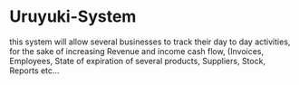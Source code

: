 # Uruyuki-System
this system will allow several businesses to track their day to day activities, 
for the sake of increasing Revenue and income cash flow, (Invoices, Employees, State of expiration of
several products, Suppliers, Stock, Reports  etc...
